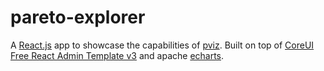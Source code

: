 # pareto-explorer

A [React.js](https://reactjs.org/) app to showcase the capabilities of [pviz](https://github.com/chudur-budur/pviz). Built on top of [CoreUI Free React Admin Template v3](https://github.com/coreui/coreui-free-react-admin-template) and apache [echarts](https://github.com/apache/incubator-echarts).

